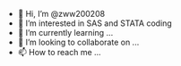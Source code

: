 - 👋 Hi, I’m @zww200208
- 👀 I’m interested in SAS and STATA coding
- 🌱 I’m currently learning ...
- 💞️ I’m looking to collaborate on ...
- 📫 How to reach me ...

<!---
zww200208/zww200208 is a ✨ special ✨ repository because its `README.md` (this file) appears on your GitHub profile.
You can click the Preview link to take a look at your changes.
--->
